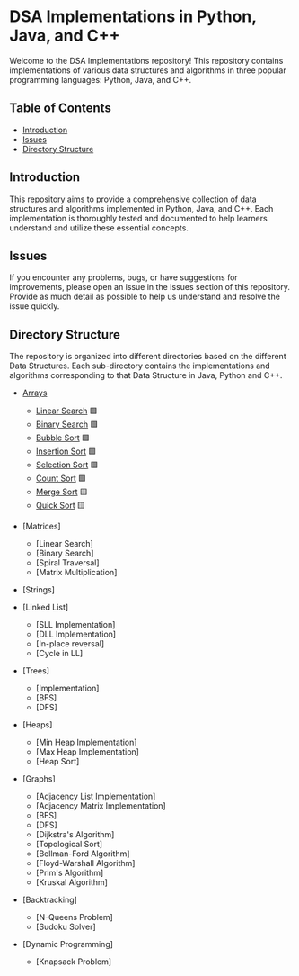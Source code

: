 # DSA Implementations in Python, Java, and C++

Welcome to the DSA Implementations repository! This repository contains implementations of various data structures and algorithms in three popular programming languages: Python, Java, and C++.

## Table of Contents
- [Introduction](#introduction)
- [Issues](#issues)
- [Directory Structure](#directory-structure)

## Introduction

This repository aims to provide a comprehensive collection of data structures and algorithms implemented in Python, Java, and C++. Each implementation is thoroughly tested and documented to help learners understand and utilize these essential concepts.

## Issues

If you encounter any problems, bugs, or have suggestions for improvements, please open an issue in the Issues section of this repository. Provide as much detail as possible to help us understand and resolve the issue quickly.

## Directory Structure

The repository is organized into different directories based on the different Data Structures. Each sub-directory contains the implementations and algorithms corresponding to that Data Structure in Java, Python and C++.

- [Arrays](https://github.com/deviatorsclub/DSA-algos/tree/main/arrays)
    - [Linear Search](https://github.com/deviatorsclub/DSA-algos/tree/main/arrays/linear-search) 🟩
    - [Binary Search](https://github.com/deviatorsclub/DSA-algos/tree/main/arrays/binary-search) 🟩
    - [Bubble Sort](https://github.com/deviatorsclub/DSA-algos/tree/main/arrays/bubble-sort) 🟩
    - [Insertion Sort](https://github.com/deviatorsclub/DSA-algos/tree/main/arrays/insertion-sort) 🟩 
    - [Selection Sort](https://github.com/deviatorsclub/DSA-algos/tree/main/arrays/selection-sort) 🟩
    - [Count Sort](https://github.com/deviatorsclub/DSA-algos/tree/main/arrays/count-sort) 🟩
    - [Merge Sort](https://github.com/deviatorsclub/DSA-algos/tree/main/arrays/merge-sort) 🟨
    - [Quick Sort](https://github.com/deviatorsclub/DSA-algos/tree/main/arrays/quick-sort) 🟨

- [Matrices]
    - [Linear Search]
    - [Binary Search]
    - [Spiral Traversal]
    - [Matrix Multiplication]

- [Strings]

- [Linked List]
    - [SLL Implementation]
    - [DLL Implementation]
    - [In-place reversal]
    - [Cycle in LL]

- [Trees]
    - [Implementation]
    - [BFS]
    - [DFS]

- [Heaps]
    - [Min Heap Implementation]
    - [Max Heap Implementation]
    - [Heap Sort]

- [Graphs]
    - [Adjacency List Implementation]
    - [Adjacency Matrix Implementation]
    - [BFS]
    - [DFS]
    - [Dijkstra's Algorithm]
    - [Topological Sort]
    - [Bellman-Ford Algorithm]
    - [Floyd-Warshall Algorithm]
    - [Prim's Algorithm]
    - [Kruskal Algorithm]

- [Backtracking]
    - [N-Queens Problem]
    - [Sudoku Solver]
 
- [Dynamic Programming]
    - [Knapsack Problem]
 


